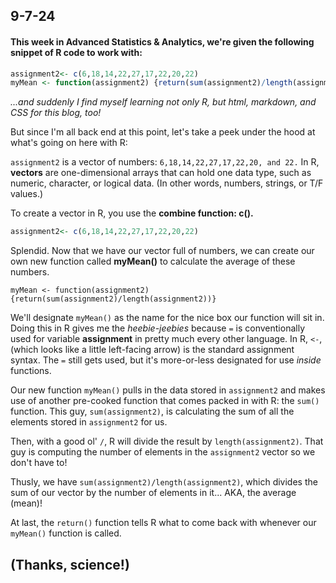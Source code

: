 ## 9-7-24

#### This week in Advanced Statistics & Analytics, we're given the following snippet of R code to work with:

```R
assignment2<- c(6,18,14,22,27,17,22,20,22)
myMean <- function(assignment2) {return(sum(assignment2)/length(assignment2))}
```
*...and suddenly I find myself learning not only R, but html, markdown, and CSS for this blog, too!*

But since I'm all back end at this point, let's take a peek under the hood at what's going on here with R:

`assignment2` is a vector of numbers: `6,18,14,22,27,17,22,20, and 22.`
In R, **vectors** are one-dimensional arrays that can hold one data type, such as numeric, character, or logical data. (In other words, numbers, strings, or T/F values.)

To create a vector in R, you use the **combine function: c().**

```R
assignment2<- c(6,18,14,22,27,17,22,20,22)
```

Splendid. Now that we have our vector full of numbers, we can create our own new function called **myMean()** to calculate the average of these numbers.

`myMean <- function(assignment2) {return(sum(assignment2)/length(assignment2))}`

We'll designate `myMean()` as the name for the nice box our function will sit in. Doing this in R gives me the *heebie-jeebies* because `=` is conventionally used for variable **assignment** in pretty much every other language.
In R, `<-`, (which looks like a little left-facing arrow) is the standard assignment syntax. The `=` still gets used, but it's more-or-less designated for use *inside* functions.

Our new function `myMean()` pulls in the data stored in `assignment2` and makes use of another pre-cooked function that comes packed in with R: the `sum()` function. This guy, `sum(assignment2)`, is calculating the sum of all the elements stored in `assignment2` for us.

Then, with a good ol' `/`, R will divide the result by `length(assignment2)`. That guy is computing the number of elements in the `assignment2` vector so we don't have to!

Thusly, we have `sum(assignment2)/length(assignment2)`, which divides the sum of our vector by the number of elements in it... AKA, the average (mean)!

At last, the `return()` function tells R what to come back with whenever our `myMean()` function is called.

## (Thanks, science!)

